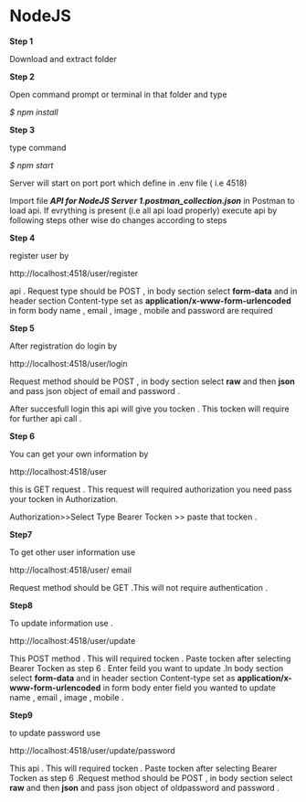 # NodeJS
**Step 1**

Download and extract folder

**Step 2**

Open command prompt or terminal in that folder and type

*$ npm install*

**Step 3**

type command

*$ npm start*

Server will start on port port which define in .env file ( i.e 4518)


Import file
***API for NodeJS Server 1.postman_collection.json*** 
   in Postman to load api. If evrything is present (i.e all api load properly) execute api by following steps other wise do changes according to steps 


**Step 4**

register user by 

http://localhost:4518/user/register

api .
Request type should be POST , in body section select **form-data**  and in header section Content-type set as **application/x-www-form-urlencoded**
in form body name , email , image , mobile and password are required



**Step 5**

After registration do login by 

http://localhost:4518/user/login

Request method should be POST , in body section select **raw** and then **json**
and pass json object of email and password .

After succesfull login this api will give you tocken . This tocken will require for further api call .

**Step 6**

You can get your own information  by 

http://localhost:4518/user

this is GET request . This request will required authorization you need pass your tocken in Authorization.

Authorization>>Select Type Bearer Tocken >> paste that tocken .


**Step7**

To get other user information use

http://localhost:4518/user/ email

Request method should be GET .This will not require authentication .


**Step8**

To update information use .

http://localhost:4518/user/update

This POST method . This will required tocken . Paste tocken after selecting Bearer Tocken as step 6 . Enter feild you want to update .In body section select **form-data**  and in header section Content-type set as **application/x-www-form-urlencoded**
in form body enter field you wanted to update name , email , image , mobile .

**Step9**

to update password use 

http://localhost:4518/user/update/password

This api . This will required tocken . Paste tocken after selecting Bearer Tocken as step 6 .Request method should be POST , in body section select **raw** and then **json**
and pass json object of oldpassword and password .







